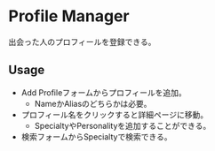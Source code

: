 # Profile Manager

出会った人のプロフィールを登録できる。

## Usage
- Add Profileフォームからプロフィールを追加。
  - NameかAliasのどちらかは必要。
- プロフィール名をクリックすると詳細ページに移動。
  - SpecialtyやPersonalityを追加することができる。
- 検索フォームからSpecialtyで検索できる。
